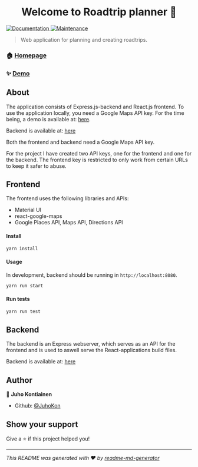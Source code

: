 <h1 align="center">Welcome to Roadtrip planner 👋</h1>
<p>
  <a href="https://github.com/JuhoKon/roadtrip-front#readme" target="_blank">
    <img alt="Documentation" src="https://img.shields.io/badge/documentation-yes-brightgreen.svg" />
  </a>
  <a href="https://github.com/JuhoKon/roadtrip-front/graphs/commit-activity" target="_blank">
    <img alt="Maintenance" src="https://img.shields.io/badge/Maintained%3F-yes-green.svg" />
  </a>
</p>

> Web application for planning and creating roadtrips.

### 🏠 [Homepage](https://github.com/JuhoKon/roadtrip-front)

### ✨ [Demo](https://roadtrip-planner-gis.herokuapp.com/)

## About

The application consists of Express.js-backend and React.js frontend. To use the application locally, you need a Google Maps API key. For the time being, a demo is available at: [here](https://roadtrip-planner-gis.herokuapp.com/).

Backend is available at: [here](https://github.com/JuhoKon/roadtrip-backend)

Both the frontend and backend need a Google Maps API key.

For the project I have created two API keys, one for the frontend and one for the backend. The frontend key is restricted to only work from certain URLs to keep it safer to abuse.

## Frontend

The frontend uses the following libraries and APIs:

- Material UI
- react-google-maps
- Google Places API, Maps API, Directions API

#### Install

```sh
yarn install
```

#### Usage

In development, backend should be running in `http://localhost:8080`.

```sh
yarn run start
```

#### Run tests

```sh
yarn run test
```

## Backend

The backend is an Express webserver, which serves as an API for the frontend and is used to aswell serve the React-applications build files.

Backend is available at: [here](https://github.com/JuhoKon/roadtrip-backend)

## Author

👤 **Juho Kontiainen**

- Github: [@JuhoKon](https://github.com/JuhoKon)

## Show your support

Give a ⭐️ if this project helped you!

---

_This README was generated with ❤️ by [readme-md-generator](https://github.com/kefranabg/readme-md-generator)_

